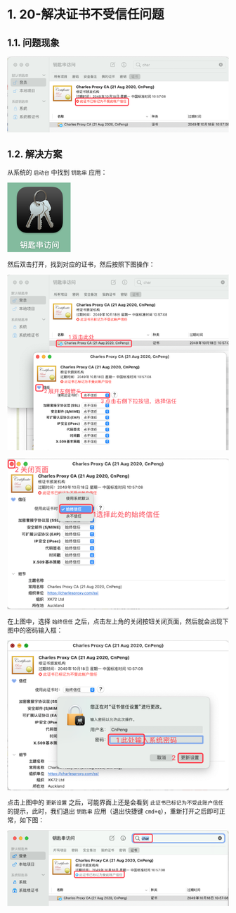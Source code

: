 # 1. 20-解决证书不受信任问题

## 1.1. 问题现象

![](pics/20210428093339045_1521504160.png)

## 1.2. 解决方案

从系统的 `启动台` 中找到 `钥匙串` 应用：

![](pics/20210428094024523_73708304.png)

然后双击打开，找到对应的证书，然后按照下图操作：

![](pics/20210428093523746_1832632291.png)

![](pics/20210428094344567_1864884656.png)

在上图中，选择 `始终信任` 之后，点击左上角的关闭按钮关闭页面，然后就会出现下图中的密码输入框：

![](pics/20210428093814173_81353953.png)

点击上图中的 `更新设置` 之后，可能界面上还是会看到 `此证书已标记为不受此账户信任` 的提示，此时，我们退出 `钥匙串` 应用（退出快捷键 `cmd+q`），重新打开之后即可正常，如下图：

![](pics/20210428094640458_592585427.png)


